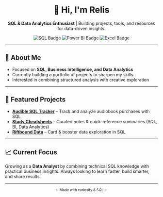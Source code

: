 <div align="center">
  <h1>👋 Hi, I'm Relis</h1>
  <p><b>SQL & Data Analytics Enthusiast</b> | Building projects, tools, and resources for data-driven insights.</p>
  <img src="https://img.shields.io/badge/SQL-PostgreSQL-blue?logo=postgresql&logoColor=white" alt="SQL Badge"/>
  <img src="https://img.shields.io/badge/BI-PowerBI-yellow?logo=powerbi&logoColor=white" alt="Power BI Badge"/>
  <img src="https://img.shields.io/badge/Excel-Data%20Analysis-green?logo=microsoft-excel&logoColor=white" alt="Excel Badge"/>
</div>

---

<h2>📌 About Me</h2>
<ul>
  <li>Focused on <b>SQL, Business Intelligence, and Data Analytics</b></li>
  <li>Currently building a portfolio of projects to sharpen my skills</li>
  <li>Interested in combining structured analysis with creative exploration</li>
</ul>

---

<h2>🚀 Featured Projects</h2>
<ul>
  <li><a href="https://github.com/Relis-lol/audible-sql-tracker"><b>Audible SQL Tracker</b></a> – Track and analyze audiobook purchases with SQL</li>
  <li><a href="https://github.com/Relis-lol/study-cheatsheets"><b>Study Cheatsheets</b></a> – Curated notes & quick-reference summaries (SQL, BI, Data Analytics)</li>
  <li><a href="https://github.com/Relis-lol/Riftbound"><b>Riftbound Data</b></a> – Card & booster data exploration in SQL</li>
</ul>

---

<h2>📈 Current Focus</h2>
<p>Growing as a <b>Data Analyst</b> by combining technical SQL knowledge with practical business insights.  
Always looking to learn faster, build smarter, and share results.</p>

---

<div align="center">
  <sub>✨ Made with curiosity & SQL ✨</sub>
</div>
